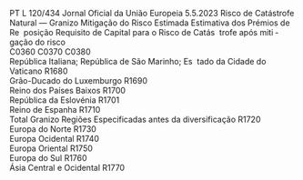 PT  L 120/434 Jornal Oficial da União Europeia 5.5.2023
 Risco de Catástrofe Natural — Granizo  Mitigação do 
Risco Estimada  Estimativa dos 
Prémios de Re ­
posição  Requisito de 
Capital para o 
Risco de Catás ­
trofe após miti ­
gação do risco  
C0360  C0370  C0380  
República Italiana; República de São Marinho; Es ­
tado da Cidade do Vaticano  R1680  
Grão-Ducado do Luxemburgo  R1690  
Reino dos Países Baixos  R1700  
República da Eslovénia  R1701  
Reino de Espanha  R1710  
Total Granizo Regiões Especificadas antes da 
diversificação  R1720  
Europa do Norte  R1730  
Europa Ocidental  R1740  
Europa Oriental  R1750  
Europa do Sul  R1760  
Ásia Central e Ocidental  R1770